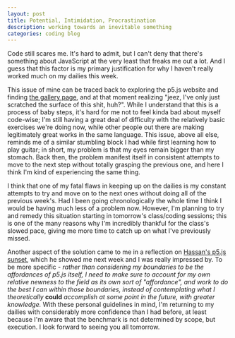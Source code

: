 ```yaml
---
layout: post
title: Potential, Intimidation, Procrastination
description: working towards an inevitable something
categories: coding blog
---
```


Code still scares me. It's hard to admit, but I can't deny that there's something about JavaScript at the very least that freaks me out a lot. And I guess that this factor is my primary justification for why I haven't really worked much on my dailies this week.

This issue of mine can be traced back to exploring the p5.js website and finding [the gallery page](http://p5js.org/gallery/), and at that moment realizing "jeez, I've only just scratched the surface of this shit, huh?". While I understand that this is a process of baby steps, it's hard for me not to feel kinda bad about myself code-wise; I'm still having a great deal of difficulty with the relatively basic exercises we're doing now, while other people out there are making legitimately great works in the same language. This issue, above all else, reminds me of a similar
stumbling block I had while first learning how to play guitar; in short, my problem is that my eyes remain bigger than my stomach. Back then, the problem manifest itself in consistent attempts to move to the next step without totally grasping the previous one, and here I think I'm kind of experiencing the same thing.

I think that one of my fatal flaws in keeping up on the dailies is my constant attempts to try and move on to the next ones without doing all of the previous week's. Had I been going chronologically the whole time I think I would be having much less of a problem now. However, I'm planning to try and remedy this situation starting in tomorrow's class/coding sessions; this is one of the many reasons why I'm incredibly thankful for the class's slowed pace, giving me more time to catch up on what I've previously missed.

Another aspect of the solution came to me in a reflection on [Hassan's p5.js sunset](http://hassana85.github.io/blog/2016-02-03/Agent-Codey-Banks.html), which he showed me next week and I was really impressed by. To be more specific - *rather than considering my boundaries to be the affordances of p5.js itself, I need to make sure to account for my own relative newness to the field as its own sort of "affordance", and work to do the best I can within those boundaries, instead of contemplating what I theoretically* **could** *accomplish at some point in the future, with greater knowledge.* With these personal guidelines in mind, I'm returning to my dailies with considerably more confidence than I had before, at least because I'm aware that the benchmark is not determined by scope, but execution. I look forward to seeing you all tomorrow.
